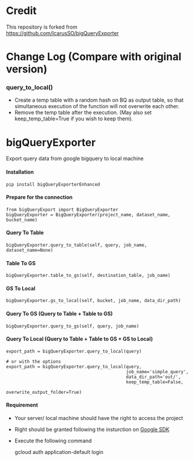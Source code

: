 # Credit
This repository is forked from
https://github.com/IcarusSO/bigQueryExporter

# Change Log (Compare with original version)
### query_to_local()
- Create a temp table with a random hash on BQ as output table, so that simultaneous execution of the function will not overwrite each other.
- Remove the temp table after the execution. (May also set keep_temp_table=True if you wish to keep them).

# bigQueryExporter
Export query data from google bigquery to local machine

#### Installation
    pip install bigQueryExporterEnhanced
    
#### Prepare for the connection
    from bigQueryExport import BigQueryExporter
    bigQueryExporter = BigQueryExporter(project_name, dataset_name, bucket_name)   

#### Query To Table
    bigQueryExporter.query_to_table(self, query, job_name, dataset_name=None)
    
#### Table To GS
    bigQueryExporter.table_to_gs(self, destination_table, job_name)
    
#### GS To Local
    bigQueryExporter.gs_to_local(self, bucket, job_name, data_dir_path)
    
#### Query To GS (Query to Table + Table to GS)
    bigQueryExporter.query_to_gs(self, query, job_name)

#### Query To Local (Query to Table + Table to GS + GS to Local)
    export_path = bigQueryExporter.query_to_local(query)
    
    # or with the options
    export_path = bigQueryExporter.query_to_local(query, 
                                                  job_name='simple_query', 
                                                  data_dir_path='out/',
                                                  keep_temp_table=False,
                                                  overwrite_output_folder=True)
    
#### Requirement
- Your server/ local machine should have the right to access the project
- Right should be granted following the insturction on [Google SDK](https://cloud.google.com/sdk/docs/)
- Execute the following command

    gcloud auth application-default login
